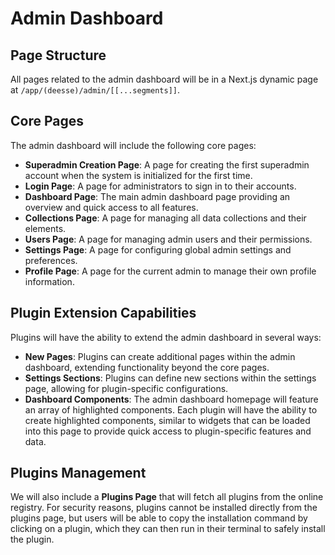 # Admin Dashboard

## Page Structure

All pages related to the admin dashboard will be in a Next.js dynamic page at `/app/(deesse)/admin/[[...segments]]`.

## Core Pages

The admin dashboard will include the following core pages:

- **Superadmin Creation Page**: A page for creating the first superadmin account when the system is initialized for the first time.
- **Login Page**: A page for administrators to sign in to their accounts.
- **Dashboard Page**: The main admin dashboard page providing an overview and quick access to all features.
- **Collections Page**: A page for managing all data collections and their elements.
- **Users Page**: A page for managing admin users and their permissions.
- **Settings Page**: A page for configuring global admin settings and preferences.
- **Profile Page**: A page for the current admin to manage their own profile information.

## Plugin Extension Capabilities

Plugins will have the ability to extend the admin dashboard in several ways:

- **New Pages**: Plugins can create additional pages within the admin dashboard, extending functionality beyond the core pages.
- **Settings Sections**: Plugins can define new sections within the settings page, allowing for plugin-specific configurations.
- **Dashboard Components**: The admin dashboard homepage will feature an array of highlighted components. Each plugin will have the ability to create highlighted components, similar to widgets that can be loaded into this page to provide quick access to plugin-specific features and data.

## Plugins Management

We will also include a **Plugins Page** that will fetch all plugins from the online registry. For security reasons, plugins cannot be installed directly from the plugins page, but users will be able to copy the installation command by clicking on a plugin, which they can then run in their terminal to safely install the plugin.